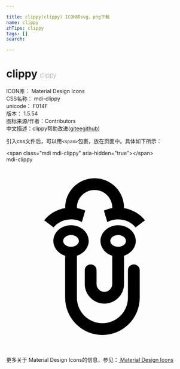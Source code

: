 ```yaml
---

title: clippy(clippy) ICON转svg、png下载
name: clippy
zhTips: clippy
tags: []
search: 

---
```


# clippy  <small style="font-size: 60%;font-weight: 100">clippy</small>


<div class="detail-page">
<p>
<span>
ICON库：
<span class="badge-secondary badge">Material Design Icons</span> 
</span>
<br/>
<span>
CSS名称：
<span class="badge-secondary badge">mdi-clippy</span> 
</span>
<br/>
<span>
unicode：
<span class="badge-secondary badge">F014F</span> 
<copy-btn content='F014F' btn-title=""></copy-btn>
<copy-btn :content='String.fromCodePoint(parseInt("F014F", 16))' btn-title="复制U"></copy-btn>
</span>
<br/>
<span>
版本：
<span class="badge-secondary badge">1.5.54</span> 
</span>
<br/>
<span>图标来源/作者：<span class="badge-light badge">Contributors</span></span> 
<br/>
<span class="zh-detail">中文描述：<span class="badge-primary badge">clippy</span><span class="help-link"><span>帮助改进</span>(<a href="https://gitee.com/liuwave/icon-helper/edit/master/json/material/clippy.json" target="_blank" rel="noopener noreferrer">gitee</a><a href="https://github.com/liuwave/icon-helper/edit/master/json/material/clippy.json" target="_blank" rel="noopener noreferrer">github</a></span>)</span><br/>
</p>
</div>
<div class="alert alert-dark">
  <i class="mdi mdi-clippy mdi-48px"></i>
  <i class="mdi mdi-clippy mdi-36px"></i>
  <i class="mdi mdi-clippy mdi-24px"></i>
  <i class="mdi mdi-clippy mdi-18px"></i>
</div>
<div>
  <p>引入css文件后，可以用<code>&lt;span&gt;</code>包裹，放在页面中。具体如下所示：    
  </p>
  <div class="alert alert-primary" style="font-size: 14px">
    &lt;span class="mdi mdi-clippy" aria-hidden="true"&gt;&lt;/span&gt;
    <copy-btn content='<span class="mdi mdi-clippy" aria-hidden="true"></span>'></copy-btn>
  </div>
  <div class="alert alert-secondary">
    <i class="mdi mdi-clippy"
    style="font-size: 24px"
    aria-hidden="true"></i> mdi-clippy
    <copy-btn content="mdi-clippy" btn-title="复制图标名称"></copy-btn>
  </div>
</div>
<div id="svg" class="svg-wrap">
<svg xmlns="http://www.w3.org/2000/svg" viewBox="0 0 24 24"><path d="M15,15.5A2.5,2.5 0 0,1 12.5,18A2.5,2.5 0 0,1 10,15.5V13.75A0.75,0.75 0 0,1 10.75,13A0.75,0.75 0 0,1 11.5,13.75V15.5A1,1 0 0,0 12.5,16.5A1,1 0 0,0 13.5,15.5V11.89C12.63,11.61 12,10.87 12,10C12,8.9 13,8 14.25,8C15.5,8 16.5,8.9 16.5,10C16.5,10.87 15.87,11.61 15,11.89V15.5M8.25,8C9.5,8 10.5,8.9 10.5,10C10.5,10.87 9.87,11.61 9,11.89V17.25A3.25,3.25 0 0,0 12.25,20.5A3.25,3.25 0 0,0 15.5,17.25V13.75A0.75,0.75 0 0,1 16.25,13A0.75,0.75 0 0,1 17,13.75V17.25A4.75,4.75 0 0,1 12.25,22A4.75,4.75 0 0,1 7.5,17.25V11.89C6.63,11.61 6,10.87 6,10C6,8.9 7,8 8.25,8M10.06,6.13L9.63,7.59C9.22,7.37 8.75,7.25 8.25,7.25C7.34,7.25 6.53,7.65 6.03,8.27L4.83,7.37C5.46,6.57 6.41,6 7.5,5.81V5.75A3.75,3.75 0 0,1 11.25,2A3.75,3.75 0 0,1 15,5.75V5.81C16.09,6 17.04,6.57 17.67,7.37L16.47,8.27C15.97,7.65 15.16,7.25 14.25,7.25C13.75,7.25 13.28,7.37 12.87,7.59L12.44,6.13C12.77,6 13.13,5.87 13.5,5.81V5.75C13.5,4.5 12.5,3.5 11.25,3.5C10,3.5 9,4.5 9,5.75V5.81C9.37,5.87 9.73,6 10.06,6.13M14.25,9.25C13.7,9.25 13.25,9.59 13.25,10C13.25,10.41 13.7,10.75 14.25,10.75C14.8,10.75 15.25,10.41 15.25,10C15.25,9.59 14.8,9.25 14.25,9.25M8.25,9.25C7.7,9.25 7.25,9.59 7.25,10C7.25,10.41 7.7,10.75 8.25,10.75C8.8,10.75 9.25,10.41 9.25,10C9.25,9.59 8.8,9.25 8.25,9.25Z" /></svg>
</div>
<detail full-name='mdi-clippy'></detail>
    
<div><p>更多关于 Material Design Icons的信息，参见：<a target="_blank" href="https://iconhelper.cn/material.html"> Material Design Icons</a>
</p></div>
